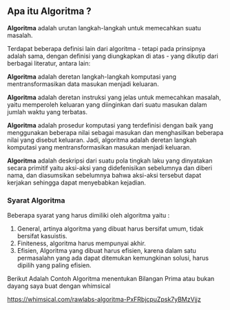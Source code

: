 ## Apa itu Algoritma ?

**Algoritma** adalah urutan langkah-langkah untuk memecahkan suatu masalah.

Terdapat beberapa definisi lain dari algoritma - tetapi pada prinsipnya adalah sama, dengan definisi yang diungkapkan di atas - yang dikutip dari berbagai literatur, antara lain:

**Algoritma** adalah deretan langkah-langkah komputasi yang mentransformasikan data masukan menjadi keluaran.

**Algoritma** adalah deretan instruksi yang jelas untuk memecahkan masalah, yaitu memperoleh keluaran yang diinginkan dari suatu masukan dalam jumlah waktu yang terbatas.

**Algoritma** adalah prosedur komputasi yang terdefinisi dengan baik yang menggunakan beberapa nilai sebagai masukan dan menghasilkan beberapa nilai yang disebut keluaran. Jadi, algoritma adalah deretan langkah komputasi yang mentransformasikan masukan menjadi keluaran.

**Algoritma** adalah deskripsi dari suatu pola tingkah laku yang dinyatakan secara primitif yaitu aksi-aksi yang didefenisikan sebelumnya dan diberi nama, dan diasumsikan sebelumnya bahwa aksi-aksi tersebut dapat kerjakan sehingga dapat menyebabkan kejadian.


### Syarat Algoritma ###

Beberapa syarat yang harus dimiliki oleh algoritma yaitu :

1. General, artinya algoritma yang dibuat harus bersifat umum, tidak bersifat kasuistis.
2. Finiteness, algoritma harus mempunyai akhir.
3. Efisien, Algoritma yang dibuat harus efisien, karena dalam satu permasalahn yang ada dapat ditemukan kemungkinan solusi, harus dipilih yang paling efisien.

Berikut Adalah Contoh Algoritma menentukan Bilangan Prima atau bukan dayang saya buat dengan whimsical 

https://whimsical.com/rawlabs-algoritma-PxFRbjcpuZpsk7yBMzVjjz


